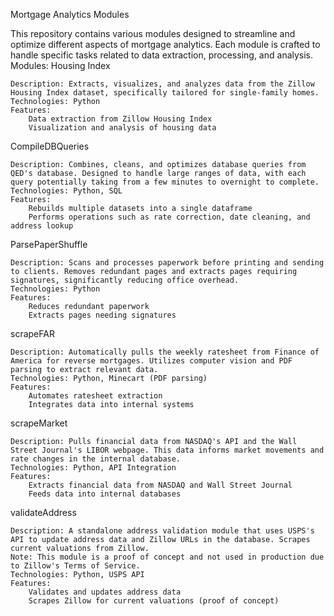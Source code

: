 Mortgage Analytics Modules

This repository contains various modules designed to streamline and optimize different aspects of mortgage analytics. Each module is crafted to handle specific tasks related to data extraction, processing, and analysis.
Modules:
Housing Index

    Description: Extracts, visualizes, and analyzes data from the Zillow Housing Index dataset, specifically tailored for single-family homes.
    Technologies: Python
    Features:
        Data extraction from Zillow Housing Index
        Visualization and analysis of housing data

CompileDBQueries

    Description: Combines, cleans, and optimizes database queries from QED's database. Designed to handle large ranges of data, with each query potentially taking from a few minutes to overnight to complete.
    Technologies: Python, SQL
    Features:
        Rebuilds multiple datasets into a single dataframe
        Performs operations such as rate correction, date cleaning, and address lookup

ParsePaperShuffle

    Description: Scans and processes paperwork before printing and sending to clients. Removes redundant pages and extracts pages requiring signatures, significantly reducing office overhead.
    Technologies: Python
    Features:
        Reduces redundant paperwork
        Extracts pages needing signatures

scrapeFAR

    Description: Automatically pulls the weekly ratesheet from Finance of America for reverse mortgages. Utilizes computer vision and PDF parsing to extract relevant data.
    Technologies: Python, Minecart (PDF parsing)
    Features:
        Automates ratesheet extraction
        Integrates data into internal systems

scrapeMarket

    Description: Pulls financial data from NASDAQ's API and the Wall Street Journal's LIBOR webpage. This data informs market movements and rate changes in the internal database.
    Technologies: Python, API Integration
    Features:
        Extracts financial data from NASDAQ and Wall Street Journal
        Feeds data into internal databases

validateAddress

    Description: A standalone address validation module that uses USPS's API to update address data and Zillow URLs in the database. Scrapes current valuations from Zillow.
    Note: This module is a proof of concept and not used in production due to Zillow's Terms of Service.
    Technologies: Python, USPS API
    Features:
        Validates and updates address data
        Scrapes Zillow for current valuations (proof of concept)

